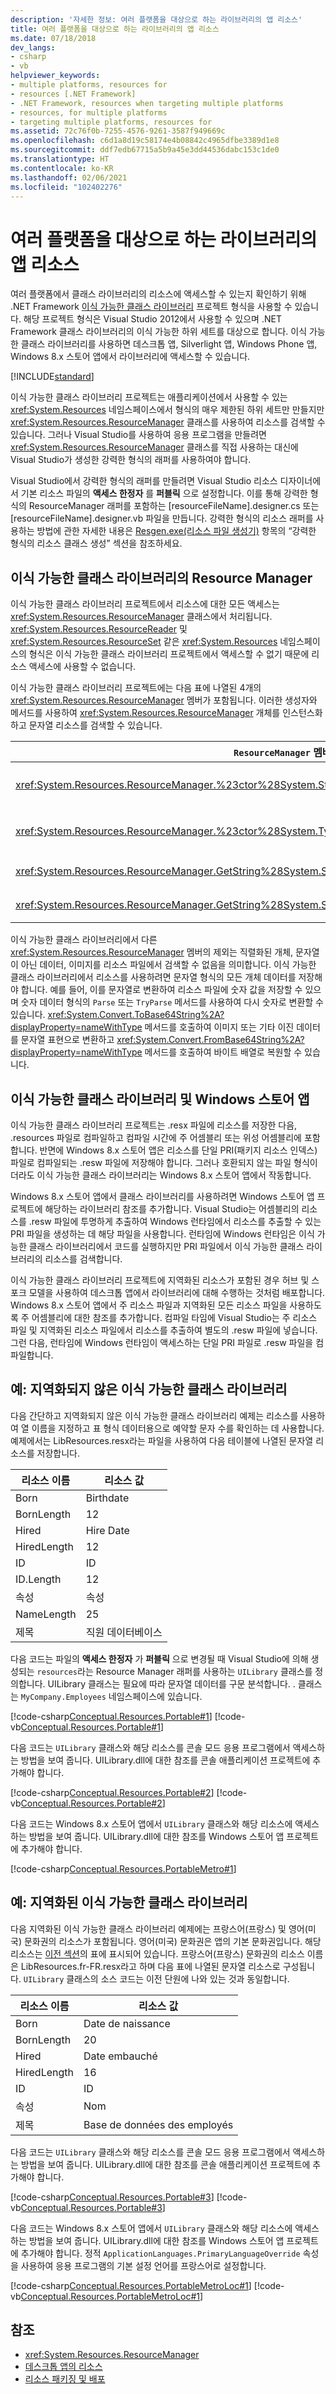 ```yaml
---
description: '자세한 정보: 여러 플랫폼을 대상으로 하는 라이브러리의 앱 리소스'
title: 여러 플랫폼을 대상으로 하는 라이브러리의 앱 리소스
ms.date: 07/18/2018
dev_langs:
- csharp
- vb
helpviewer_keywords:
- multiple platforms, resources for
- resources [.NET Framework]
- .NET Framework, resources when targeting multiple platforms
- resources, for multiple platforms
- targeting multiple platforms, resources for
ms.assetid: 72c76f0b-7255-4576-9261-3587f949669c
ms.openlocfilehash: c6d1a8d19c58174e4b08842c4965dfbe3389d1e8
ms.sourcegitcommit: ddf7edb67715a5b9a45e3dd44536dabc153c1de0
ms.translationtype: HT
ms.contentlocale: ko-KR
ms.lasthandoff: 02/06/2021
ms.locfileid: "102402276"
---
```

# <a name="app-resources-for-libraries-that-target-multiple-platforms"></a>여러 플랫폼을 대상으로 하는 라이브러리의 앱 리소스

여러 플랫폼에서 클래스 라이브러리의 리소스에 액세스할 수 있는지 확인하기 위해 .NET Framework [이식 가능한 클래스 라이브러리](portable-class-library.md) 프로젝트 형식을 사용할 수 있습니다. 해당 프로젝트 형식은 Visual Studio 2012에서 사용할 수 있으며 .NET Framework 클래스 라이브러리의 이식 가능한 하위 세트를 대상으로 합니다. 이식 가능한 클래스 라이브러리를 사용하면 데스크톱 앱, Silverlight 앱, Windows Phone 앱, Windows 8.x 스토어 앱에서 라이브러리에 액세스할 수 있습니다.

[!INCLUDE[standard](../../../includes/pcl-to-standard.md)]

 이식 가능한 클래스 라이브러리 프로젝트는 애플리케이션에서 사용할 수 있는 <xref:System.Resources> 네임스페이스에서 형식의 매우 제한된 하위 세트만 만들지만 <xref:System.Resources.ResourceManager> 클래스를 사용하여 리소스를 검색할 수 있습니다. 그러나 Visual Studio를 사용하여 응용 프로그램을 만들려면 <xref:System.Resources.ResourceManager> 클래스를 직접 사용하는 대신에 Visual Studio가 생성한 강력한 형식의 래퍼를 사용하여야 합니다.

 Visual Studio에서 강력한 형식의 래퍼를 만들려면 Visual Studio 리소스 디자이너에서 기본 리소스 파일의 **액세스 한정자** 를 **퍼블릭** 으로 설정합니다. 이를 통해 강력한 형식의 ResourceManager 래퍼를 포함하는 [resourceFileName].designer.cs 또는 [resourceFileName].designer.vb 파일을 만듭니다. 강력한 형식의 리소스 래퍼를 사용하는 방법에 관한 자세한 내용은 [Resgen.exe(리소스 파일 생성기)](../../framework/tools/resgen-exe-resource-file-generator.md) 항목의 “강력한 형식의 리소스 클래스 생성” 섹션을 참조하세요.

## <a name="resource-manager-in-the-portable-class-library"></a>이식 가능한 클래스 라이브러리의 Resource Manager

 이식 가능한 클래스 라이브러리 프로젝트에서 리소스에 대한 모든 액세스는 <xref:System.Resources.ResourceManager> 클래스에서 처리됩니다. <xref:System.Resources.ResourceReader> 및 <xref:System.Resources.ResourceSet> 같은 <xref:System.Resources> 네임스페이스의 형식은 이식 가능한 클래스 라이브러리 프로젝트에서 액세스할 수 없기 때문에 리소스 액세스에 사용할 수 없습니다.

 이식 가능한 클래스 라이브러리 프로젝트에는 다음 표에 나열된 4개의 <xref:System.Resources.ResourceManager> 멤버가 포함됩니다. 이러한 생성자와 메서드를 사용하여 <xref:System.Resources.ResourceManager> 개체를 인스턴스화하고 문자열 리소스를 검색할 수 있습니다.

|`ResourceManager` 멤버|Description|
|------------------------------|-----------------|
|<xref:System.Resources.ResourceManager.%23ctor%28System.String%2CSystem.Reflection.Assembly%29>|<xref:System.Resources.ResourceManager> 인스턴스를 만들어 지정한 어셈블리에서 발견되는 명명된 리소스 파일에 액세스합니다.|
|<xref:System.Resources.ResourceManager.%23ctor%28System.Type%29>|지정한 형식에 해당하는 <xref:System.Resources.ResourceManager> 인스턴스를 만듭니다.|
|<xref:System.Resources.ResourceManager.GetString%28System.String%29>|현재 문화권에 대해 명명된 리소스를 검색합니다.|
|<xref:System.Resources.ResourceManager.GetString%28System.String%2CSystem.Globalization.CultureInfo%29>|지정된 문화권에 속하는 명명된 리소스를 검색합니다.|

 이식 가능한 클래스 라이브러리에서 다른 <xref:System.Resources.ResourceManager> 멤버의 제외는 직렬화된 개체, 문자열이 아닌 데이터, 이미지를 리소스 파일에서 검색할 수 없음을 의미합니다. 이식 가능한 클래스 라이브러리에서 리소스를 사용하려면 문자열 형식의 모든 개체 데이터를 저장해야 합니다. 예를 들어, 이를 문자열로 변환하여 리소스 파일에 숫자 값을 저장할 수 있으며 숫자 데이터 형식의 `Parse` 또는 `TryParse` 메서드를 사용하여 다시 숫자로 변환할 수 있습니다. <xref:System.Convert.ToBase64String%2A?displayProperty=nameWithType> 메서드를 호출하여 이미지 또는 기타 이진 데이터를 문자열 표현으로 변환하고 <xref:System.Convert.FromBase64String%2A?displayProperty=nameWithType> 메서드를 호출하여 바이트 배열로 복원할 수 있습니다.

## <a name="the-portable-class-library-and-windows-store-apps"></a>이식 가능한 클래스 라이브러리 및 Windows 스토어 앱

 이식 가능한 클래스 라이브러리 프로젝트는 .resx 파일에 리소스를 저장한 다음, .resources 파일로 컴파일하고 컴파일 시간에 주 어셈블리 또는 위성 어셈블리에 포함합니다. 반면에 Windows 8.x 스토어 앱은 리소스를 단일 PRI(패키지 리소스 인덱스) 파일로 컴파일되는 .resw 파일에 저장해야 합니다. 그러나 호환되지 않는 파일 형식이더라도 이식 가능한 클래스 라이브러리는 Windows 8.x 스토어 앱에서 작동합니다.

 Windows 8.x 스토어 앱에서 클래스 라이브러리를 사용하려면 Windows 스토어 앱 프로젝트에 해당하는 라이브러리 참조를 추가합니다. Visual Studio는 어셈블리의 리소스를 .resw 파일에 투명하게 추출하여 Windows 런타임에서 리소스를 추출할 수 있는 PRI 파일을 생성하는 데 해당 파일을 사용합니다. 런타임에 Windows 런타임은 이식 가능한 클래스 라이브러리에서 코드를 실행하지만 PRI 파일에서 이식 가능한 클래스 라이브러리의 리소스를 검색합니다.

 이식 가능한 클래스 라이브러리 프로젝트에 지역화된 리소스가 포함된 경우 허브 및 스포크 모델을 사용하여 데스크톱 앱에서 라이브러리에 대해 수행하는 것처럼 배포합니다. Windows 8.x 스토어 앱에서 주 리소스 파일과 지역화된 모든 리소스 파일을 사용하도록 주 어셈블리에 대한 참조를 추가합니다. 컴파일 타임에 Visual Studio는 주 리소스 파일 및 지역화된 리소스 파일에서 리소스를 추출하여 별도의 .resw 파일에 넣습니다. 그런 다음, 런타임에 Windows 런타임이 액세스하는 단일 PRI 파일로 .resw 파일을 컴파일합니다.

<a name="NonLoc"></a>

## <a name="example-non-localized-portable-class-library"></a>예: 지역화되지 않은 이식 가능한 클래스 라이브러리

 다음 간단하고 지역화되지 않은 이식 가능한 클래스 라이브러리 예제는 리소스를 사용하여 열 이름을 지정하고 표 형식 데이터용으로 예약할 문자 수를 확인하는 데 사용합니다. 예제에서는 LibResources.resx라는 파일을 사용하여 다음 테이블에 나열된 문자열 리소스를 저장합니다.

|리소스 이름|리소스 값|
|-------------------|--------------------|
|Born|Birthdate|
|BornLength|12|
|Hired|Hire Date|
|HiredLength|12|
|ID|ID|
|ID.Length|12|
|속성|속성|
|NameLength|25|
|제목|직원 데이터베이스|

 다음 코드는 파일의 **액세스 한정자** 가 **퍼블릭** 으로 변경될 때 Visual Studio에 의해 생성되는 `resources`라는 Resource Manager 래퍼를 사용하는 `UILibrary` 클래스를 정의합니다. UILibrary 클래스는 필요에 따라 문자열 데이터를 구문 분석합니다. . 클래스는 `MyCompany.Employees` 네임스페이스에 있습니다.

 [!code-csharp[Conceptual.Resources.Portable#1](../../../samples/snippets/csharp/VS_Snippets_CLR/conceptual.resources.portable/cs/uilibrary.cs#1)]
 [!code-vb[Conceptual.Resources.Portable#1](../../../samples/snippets/visualbasic/VS_Snippets_CLR/conceptual.resources.portable/vb/uilibrary.vb#1)]

 다음 코드는 `UILibrary` 클래스와 해당 리소스를 콘솔 모드 응용 프로그램에서 액세스하는 방법을 보여 줍니다. UILibrary.dll에 대한 참조를 콘솔 애플리케이션 프로젝트에 추가해야 합니다.

 [!code-csharp[Conceptual.Resources.Portable#2](../../../samples/snippets/csharp/VS_Snippets_CLR/conceptual.resources.portable/cs/program.cs#2)]
 [!code-vb[Conceptual.Resources.Portable#2](../../../samples/snippets/visualbasic/VS_Snippets_CLR/conceptual.resources.portable/vb/module1.vb#2)]

 다음 코드는 Windows 8.x 스토어 앱에서 `UILibrary` 클래스와 해당 리소스에 액세스하는 방법을 보여 줍니다. UILibrary.dll에 대한 참조를 Windows 스토어 앱 프로젝트에 추가해야 합니다.

 [!code-csharp[Conceptual.Resources.PortableMetro#1](../../../samples/snippets/csharp/VS_Snippets_CLR/conceptual.resources.portablemetro/cs/blankpage.xaml.cs#1)]

## <a name="example-localized-portable-class-library"></a>예: 지역화된 이식 가능한 클래스 라이브러리

 다음 지역화된 이식 가능한 클래스 라이브러리 예제에는 프랑스어(프랑스) 및 영어(미국) 문화권의 리소스가 포함됩니다. 영어(미국) 문화권은 앱의 기본 문화권입니다. 해당 리소스는 [이전 섹션](app-resources-for-libraries-that-target-multiple-platforms.md#NonLoc)의 표에 표시되어 있습니다. 프랑스어(프랑스) 문화권의 리소스 이름은 LibResources.fr-FR.resx라고 하며 다음 표에 나열된 문자열 리소스로 구성됩니다. `UILibrary` 클래스의 소스 코드는 이전 단원에 나와 있는 것과 동일합니다.

|리소스 이름|리소스 값|
|-------------------|--------------------|
|Born|Date de naissance|
|BornLength|20|
|Hired|Date embauché|
|HiredLength|16|
|ID|ID|
|속성|Nom|
|제목|Base de données des employés|

 다음 코드는 `UILibrary` 클래스와 해당 리소스를 콘솔 모드 응용 프로그램에서 액세스하는 방법을 보여 줍니다. UILibrary.dll에 대한 참조를 콘솔 애플리케이션 프로젝트에 추가해야 합니다.

 [!code-csharp[Conceptual.Resources.Portable#3](../../../samples/snippets/csharp/VS_Snippets_CLR/conceptual.resources.portable/cs/program2.cs#3)]
 [!code-vb[Conceptual.Resources.Portable#3](../../../samples/snippets/visualbasic/VS_Snippets_CLR/conceptual.resources.portable/vb/module2.vb#3)]

 다음 코드는 Windows 8.x 스토어 앱에서 `UILibrary` 클래스와 해당 리소스에 액세스하는 방법을 보여 줍니다. UILibrary.dll에 대한 참조를 Windows 스토어 앱 프로젝트에 추가해야 합니다. 정적 `ApplicationLanguages.PrimaryLanguageOverride` 속성을 사용하여 응용 프로그램의 기본 설정 언어를 프랑스어로 설정합니다.

 [!code-csharp[Conceptual.Resources.PortableMetroLoc#1](../../../samples/snippets/csharp/VS_Snippets_CLR/conceptual.resources.portablemetroloc/cs/blankpage.xaml.cs#1)]
 [!code-vb[Conceptual.Resources.PortableMetroLoc#1](../../../samples/snippets/visualbasic/VS_Snippets_CLR/conceptual.resources.portablemetroloc/vb/blankpage.xaml.vb#1)]  
  
## <a name="see-also"></a>참조

- <xref:System.Resources.ResourceManager>
- [데스크톱 앱의 리소스](../../framework/resources/index.md)
- [리소스 패키징 및 배포](../../framework/resources/packaging-and-deploying-resources-in-desktop-apps.md)
